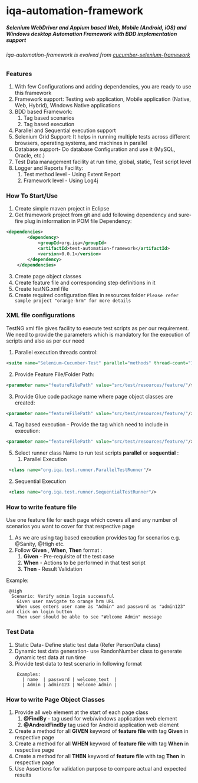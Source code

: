 # iqa-automation-framework
##### _Selenium WebDriver and Appium based Web, Mobile (Android, iOS) and Windows desktop Automation Framework with BDD implementation support_ 

###### iqa-automation-framework is evolved from [cucumber-selenium-framework](https://github.com/zodgevaibhav/cucumber-selenium-framework)
### Features
1) With few Configurations and adding dependencies, you are ready to use this framework
2) Framework support: Testing web application, Mobile application (Native, Web, Hybrid), Windows Native applications
3) BDD based Framework:
    1) Tag based scenarios
    2) Tag based execution
4)  Parallel and Sequential execution support
5) Selenium Grid Support: It helps in running multiple tests across different browsers, operating systems, and machines in parallel
6) Database support- Do database Configuration and use it (MySQL, Oracle, etc.)
7) Test Data management facility at run time, global, static, Test script level
8) Logger and Reports Facility:
    1) Test method level - Using Extent Report
    2) Framework level - Using Log4j
    
### How To Start/Use
1) Create simple maven project in Eclipse
2) Get framework project from git and add following dependency and sure-fire plug in information in POM file
Dependency:
```xml
<dependencies>
		<dependency>
			<groupId>org.iqa</groupId>
			<artifactId>test-automation-framework</artifactId>
			<version>0.0.1</version>
		</dependency>
	</dependencies>
```
3) Create page object classes  
4) Create feature file and corresponding step definitions in it
5) Create testNG.xml file
6) Create required configuration files in resources folder
```Please refer sample project "orange-hrm" for more details```

### XML file configurations
TestNG xml file gives facility to execute test scripts as per our requirement. We need to provide the parameters which is mandatory for the execution of scripts and also as per our need
1) Parallel execution threads control:
```xml
<suite name="Selenium-Cucumber-Test" parallel="methods" thread-count="10" >    
```
2) Provide Feature File/Folder Path:
```xml
<parameter name="featureFilePath" value="src/test/resources/feature/"/>
```
3) Provide Glue code package name where page object classes are created:
```xml
<parameter name="featureFilePath" value="src/test/resources/feature/"/>
```
4) Tag based execution - Provide the tag  which need to include in execution:
```xml
<parameter name="featureFilePath" value="src/test/resources/feature/"/>
```
5) Select runner class Name to run test scripts **parallel** or  **sequential** :
    1) Parallel Execution
```xml
 <class name="org.iqa.test.runner.ParallelTestRunner"/>
 ```
2) Sequential Execution
```xml
 <class name="org.iqa.test.runner.SequentialTestRunner"/>
 ```
 
 ### How to write feature file
 Use one feature file for each page which covers all and any number of scenarios you want to cover for that respective page
 1) As we are using tag based execution provides tag for scenarios e.g. @Sanity, @High etc.
 2) Follow **Given**  ,  **When**, **Then** format :
    1) **Given** - Pre-requisite of the test case
    2) **When** - Actions to be performed in that test script
    3) **Then** - Result Validation
    
Example:
```
 @High
  Scenario: Verify admin login successful
    Given user navigate to orange hrm URL
    When uses enters user name as "Admin" and password as "admin123" and click on login button
    Then user should be able to see "Welcome Admin" message
```

### Test Data
1) Static Data- Define static test data (Refer PersonData class)
2) Dynamic test data generation- use RandonNumber class to generate dynamic test data at run time 
3) Provide test data to test scenario in following format
```
    Examples: 
      | name  | password | welcome_text  |
      | Admin | admin123 | Welcome Admin |
```

### How to write Page Object Classes
1) Provide all web element at the start of each page class 
    1) **@FindBy** - tag used for web/windows application web element
    2) **@AndroidFindBy** tag used for Android application web element
2) Create a method for all **GIVEN** keyword of **feature file** with tag **Given** in respective page
3) Create a method for all **WHEN** keyword of **feature file** with tag **When** in respective page
4) Create a method for all **THEN** keyword of **feature file** with tag **Then** in respective page
5) Use Assertions for validation purpose to compare actual and expected results
      
   
 
